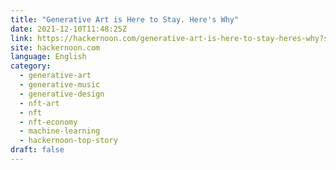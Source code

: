 ```yaml
---
title: "Generative Art is Here to Stay. Here's Why"
date: 2021-12-10T11:48:25Z
link: https://hackernoon.com/generative-art-is-here-to-stay-heres-why?source=rss&utm_medium=RSS&utm_source=news.12bit.vn
site: hackernoon.com
language: English
category:
  - generative-art
  - generative-music
  - generative-design
  - nft-art
  - nft
  - nft-economy
  - machine-learning
  - hackernoon-top-story
draft: false
---
```

